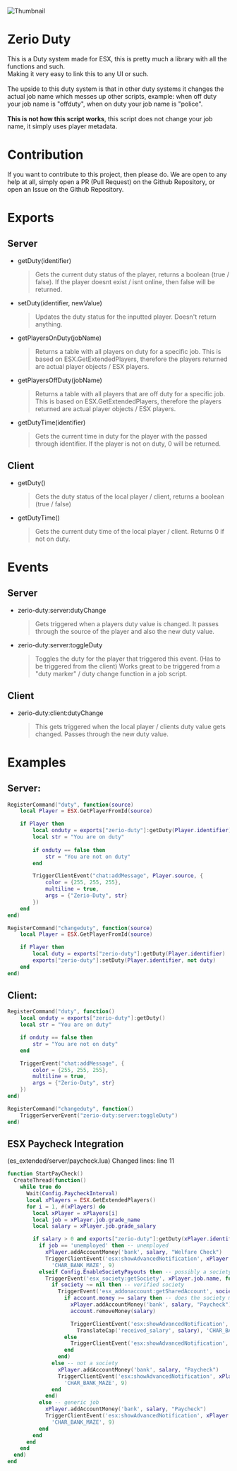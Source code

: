 ![Thumbnail](https://user-images.githubusercontent.com/54480523/200033540-4105e4e7-f6a7-45b7-b084-47ab8a53b21e.png)

# Zerio Duty
This is a Duty system made for ESX, this is pretty much a library with all the functions and such.<br>
Making it very easy to link this to any UI or such.
<br><br>
The upside to this duty system is that in other duty systems it changes the actual job name which messes up other scripts, example: when off duty your job name is "offduty", when on duty your job name is "police".
<br><br>
**This is not how this script works**, this script does not change your job name, it simply uses player metadata.

# Contribution
If you want to contribute to this project, then please do. We are open to any help at all, simply open a PR (Pull Request) on the Github Repository, or open an Issue on the Github Repository.

# Exports

## Server

- getDuty(identifier<string>)
	> Gets the current duty status of the player, returns a boolean (true / false). 
	> If the player doesnt exist / isnt online, then false will be returned.
- setDuty(identifier<string>, newValue<boolean>)
	> Updates the duty status for the inputted player. Doesn't return anything.
- getPlayersOnDuty(jobName<string>)
	> Returns a table with all players on duty for a specific job. This is based on ESX.GetExtendedPlayers, therefore the players returned are actual player objects / ESX players.
- getPlayersOffDuty(jobName<string>)
	> Returns a table with all players that are off duty for a specific job. This is based on ESX.GetExtendedPlayers, therefore the players returned are actual player objects / ESX players.
- getDutyTime(identifier<string>)
	> Gets the current time in duty for the player with the passed through identifier.
	> If the player is not on duty, 0 will be returned.

## Client

- getDuty()
	> Gets the duty status of the local player / client, returns a boolean (true / false)
- getDutyTime()
	> Gets the current duty time of the local player / client. Returns 0 if not on duty.

# Events

## Server
- zerio-duty:server:dutyChange
  > Gets triggered when a players duty value is changed. It passes through the source of the player and also the new duty value.

- zerio-duty:server:toggleDuty
  > Toggles the duty for the player that triggered this event. (Has to be triggered from the client)
  > Works great to be triggered from a "duty marker" / duty change function in a job script.

## Client
- zerio-duty:client:dutyChange
  > This gets triggered when the local player / clients duty value gets changed. Passes through the new duty value.

# Examples

## Server:
```lua
RegisterCommand("duty", function(source)
	local Player = ESX.GetPlayerFromId(source)

	if Player then
		local onduty = exports["zerio-duty"]:getDuty(Player.identifier)
		local str = "You are on duty"
		
		if onduty == false then
			str = "You are not on duty"
		end

		TriggerClientEvent("chat:addMessage", Player.source, {
			color = {255, 255, 255},
			multiline = true,
			args = {"Zerio-Duty", str}
		})
	end
end)
```

```lua
RegisterCommand("changeduty", function(source)
	local Player = ESX.GetPlayerFromId(source)

	if Player then
		local duty = exports["zerio-duty"]:getDuty(Player.identifier)
		exports["zerio-duty"]:setDuty(Player.identifier, not duty)
	end
end)
```

## Client:
```lua
RegisterCommand("duty", function()
	local onduty = exports["zerio-duty"]:getDuty()
	local str = "You are on duty"

	if onduty == false then
		str = "You are not on duty"
	end

	TriggerEvent("chat:addMessage", {
		color = {255, 255, 255},
		multiline = true,
		args = {"Zerio-Duty", str}
	})
end)
```

```lua
RegisterCommand("changeduty", function()
	TriggerServerEvent("zerio-duty:server:toggleDuty")
end)
```

## ESX Paycheck Integration
(es_extended/server/paycheck.lua)
Changed lines: line 11
```lua
function StartPayCheck()
  CreateThread(function()
    while true do
      Wait(Config.PaycheckInterval)
      local xPlayers = ESX.GetExtendedPlayers()
      for i = 1, #(xPlayers) do
        local xPlayer = xPlayers[i]
        local job = xPlayer.job.grade_name
        local salary = xPlayer.job.grade_salary

        if salary > 0 and exports["zerio-duty"]:getDuty(xPlayer.identifier) then
          if job == 'unemployed' then -- unemployed
            xPlayer.addAccountMoney('bank', salary, "Welfare Check")
            TriggerClientEvent('esx:showAdvancedNotification', xPlayer.source, TranslateCap('bank'), TranslateCap('received_paycheck'), TranslateCap('received_help', salary),
              'CHAR_BANK_MAZE', 9)
          elseif Config.EnableSocietyPayouts then -- possibly a society
            TriggerEvent('esx_society:getSociety', xPlayer.job.name, function(society)
              if society ~= nil then -- verified society
                TriggerEvent('esx_addonaccount:getSharedAccount', society.account, function(account)
                  if account.money >= salary then -- does the society money to pay its employees?
                    xPlayer.addAccountMoney('bank', salary, "Paycheck")
                    account.removeMoney(salary)

                    TriggerClientEvent('esx:showAdvancedNotification', xPlayer.source, TranslateCap('bank'), TranslateCap('received_paycheck'),
                      TranslateCap('received_salary', salary), 'CHAR_BANK_MAZE', 9)
                  else
                    TriggerClientEvent('esx:showAdvancedNotification', xPlayer.source, TranslateCap('bank'), '', TranslateCap('company_nomoney'), 'CHAR_BANK_MAZE', 1)
                  end
                end)
              else -- not a society
                xPlayer.addAccountMoney('bank', salary, "Paycheck")
                TriggerClientEvent('esx:showAdvancedNotification', xPlayer.source, TranslateCap('bank'), TranslateCap('received_paycheck'), TranslateCap('received_salary', salary),
                  'CHAR_BANK_MAZE', 9)
              end
            end)
          else -- generic job
            xPlayer.addAccountMoney('bank', salary, "Paycheck")
            TriggerClientEvent('esx:showAdvancedNotification', xPlayer.source, TranslateCap('bank'), TranslateCap('received_paycheck'), TranslateCap('received_salary', salary),
              'CHAR_BANK_MAZE', 9)
          end
        end
      end
    end
  end)
end
```

